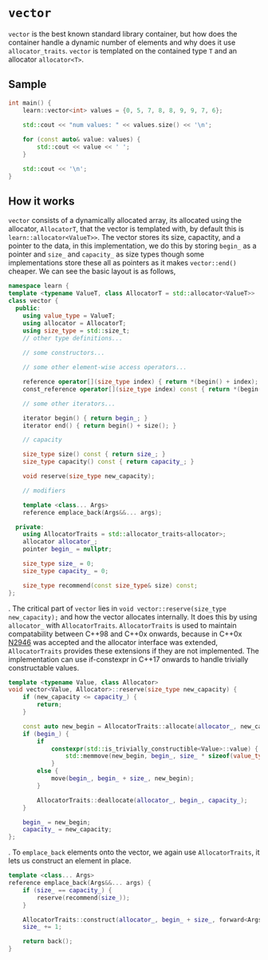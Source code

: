 # `vector`
`vector` is the best known standard library container, but how does the container handle a dynamic number of elements and why does it use `allocator_traits`. `vector` is templated on the contained type `T` and an allocator `allocator<T>`. 

## Sample

```cpp
int main() {
    learn::vector<int> values = {0, 5, 7, 8, 8, 9, 9, 7, 6};
    
    std::cout << "num values: " << values.size() << '\n';

    for (const auto& value: values) {
        std::cout << value << ' ';
    }

    std::cout << '\n';
}
```

## How it works
`vector` consists of a dynamically allocated array, its allocated using the allocator, `AllocatorT`, that the vector is templated with, by default this is `learn::allocator<ValueT>>`. The vector stores its size, capactity, and a pointer to the data, in this implementation, we do this by storing `begin_` as a pointer and `size_` and `capacity_` as size types though some implementations store these all as pointers as it makes `vector::end()` cheaper. We can see the basic layout is as follows, 

```cpp
namespace learn {
template <typename ValueT, class AllocatorT = std::allocator<ValueT>>
class vector {
  public:
    using value_type = ValueT;
    using allocator = AllocatorT;
    using size_type = std::size_t;
    // other type definitions...
    
    // some constructors... 

    // some other element-wise access operators...

    reference operator[](size_type index) { return *(begin() + index); }
    const_reference operator[](size_type index) const { return *(begin() + index); }

    // some other iterators... 

    iterator begin() { return begin_; }
    iterator end() { return begin() + size(); }

    // capacity

    size_type size() const { return size_; }
    size_type capacity() const { return capacity_; }

    void reserve(size_type new_capacity);

    // modifiers

    template <class... Args>
    reference emplace_back(Args&&... args);

  private:
    using AllocatorTraits = std::allocator_traits<allocator>;
    allocator allocator_;
    pointer begin_ = nullptr;

    size_type size_ = 0;
    size_type capacity_ = 0;

    size_type recommend(const size_type& size) const;
};
```
. The critical part of `vector` lies in `void vector::reserve(size_type new_capacity);` and how the vector allocates internally. It does this by using `allocator_` with `AllocatorTraits`. `AllocatorTraits` is used to maintain compatability between C++98 and C++0x onwards, because in C++0x [N2946](http://www.open-std.org/Jtc1/sc22/wg21/docs/papers/2009/n2946.pdf) was accepted and the allocator interface was extended, `AllocatorTraits` provides these extensions if they are not implemented. The implementation can use if-constexpr in C++17 onwards to handle trivially constructable values. 

```cpp
template <typename Value, class Allocator>
void vector<Value, Allocator>::reserve(size_type new_capacity) {
    if (new_capacity <= capacity_) {
        return;
    }

    const auto new_begin = AllocatorTraits::allocate(allocator_, new_capacity);
    if (begin_) {
        if
            constexpr(std::is_trivially_constructible<Value>::value) {
                std::memmove(new_begin, begin_, size_ * sizeof(value_type));
            }
        else {
            move(begin_, begin_ + size_, new_begin);
        }

        AllocatorTraits::deallocate(allocator_, begin_, capacity_);
    }

    begin_ = new_begin;
    capacity_ = new_capacity;
};
```
. To `emplace_back` elements onto the vector, we again use `AllocatorTraits`, it lets us construct an element in place.

```cpp
template <class... Args>
reference emplace_back(Args&&... args) {
    if (size_ == capacity_) {
        reserve(recommend(size_));
    }

    AllocatorTraits::construct(allocator_, begin_ + size_, forward<Args>(args)...);
    size_ += 1;

    return back();
}
```